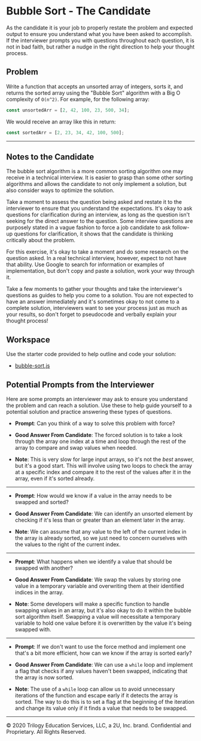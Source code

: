 # Bubble Sort - The Candidate

As the candidate it is your job to properly restate the problem and expected output to ensure you understand what you have been asked to accomplish. If the interviewer prompts you with questions throughout each question, it is not in bad faith, but rather a nudge in the right direction to help your thought process. 

## Problem

Write a function that accepts an unsorted array of integers, sorts it, and returns the sorted array using the "Bubble Sort" algorithm with a Big O complexity of `O(n^2)`. For example, for the following array:

```js
const unsortedArr = [2, 42, 100, 23, 500, 34];
```

We would receive an array like this in return:

```js
const sortedArr = [2, 23, 34, 42, 100, 500];
```

- - - 

## Notes to the Candidate

The bubble sort algorithm is a more common sorting algorithm one may receive in a technical interview. It is easier to grasp than some other sorting algorithms and allows the candidate to not only implement a solution, but also consider ways to optimize the solution.

Take a moment to assess the question being asked and restate it to the interviewer to ensure that you understand the expectations. It's okay to ask questions for clarification during an interview, as long as the question isn't seeking for the direct answer to the question. Some interview questions are purposely stated in a vague fashion to force a job candidate to ask follow-up questions for clarification, it shows that the candidate is thinking critically about the problem.

For this exercise, it's okay to take a moment and do some research on the question asked. In a real technical interview, however, expect to not have that ability. Use Google to search for information or examples of implementation, but don't copy and paste a solution, work your way through it.

Take a few moments to gather your thoughts and take the interviewer's questions as guides to help you come to a solution. You are not expected to have an answer immediately and it's sometimes okay to not come to a complete solution, interviewers want to see your process just as much as your results, so don't forget to pseudocode and verbally explain your thought process! 

## Workspace

Use the starter code provided to help outline and code your solution:

* [bubble-sort.js](./bubble-sort.js)

## Potential Prompts from the Interviewer

Here are some prompts an interviewer may ask to ensure you understand the problem and can reach a solution. Use these to help guide yourself to a potential solution and practice answering these types of questions.

* **Prompt**: Can you think of a way to solve this problem with force?

* **Good Answer From Candidate**: The forced solution is to take a look through the array one index at a time and loop through the rest of the array to compare and swap values when needed.

* **Note**: This is very slow for large input arrays, so it's not the _best_ answer, but it's a good start. This will involve using two loops to check the array at a specific index and compare it to the rest of the values after it in the array, even if it's sorted already.

- - -

* **Prompt**: How would we know if a value in the array needs to be swapped and sorted?

* **Good Answer From Candidate**: We can identify an unsorted element by checking if it's less than or greater than an element later in the array.

* **Note**: We can assume that any value to the left of the current index in the array is already sorted, so we just need to concern ourselves with the values to the right of the current index.

- - -

* **Prompt**: What happens when we identify a value that should be swapped with another?

* **Good Answer From Candidate**: We swap the values by storing one value in a temporary variable and overwriting them at their identified indices in the array.

* **Note**: Some developers will make a specific function to handle swapping values in an array, but it's also okay to do it within the bubble sort algorithm itself. Swapping a value will necessitate a temporary variable to hold one value before it is overwritten by the value it's being swapped with.

- - -

* **Prompt**: If we don't want to use the force method and implement one that's a bit more efficient, how can we know if the array is sorted early?

* **Good Answer From Candidate**: We can use a `while` loop and implement a flag that checks if any values haven't been swapped, indicating that the array is now sorted.

* **Note**: The use of a `while` loop can allow us to avoid unnecessary iterations of the function and escape early if it detects the array is sorted. The way to do this is to set a flag at the beginning of the iteration and change its value only if it finds a value that needs to be swapped.  

- - -
© 2020 Trilogy Education Services, LLC, a 2U, Inc. brand. Confidential and Proprietary. All Rights Reserved.
